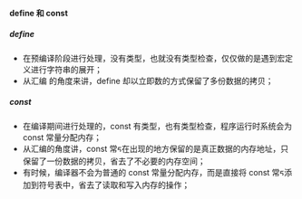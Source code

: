 #### define  和 const

##### define

- 在预编译阶段进⾏处理，没有类型，也就没有类型检查，仅仅做的是遇到宏定义进⾏字符串的展开；
- 从汇编 的⻆度来讲，define 却以⽴即数的⽅式保留了多份数据的拷⻉；



##### const

- 在编译期间进⾏处理的，const 有类型，也有类型检查，程序运⾏时系统会为 const 常量分配内存；
- 从汇编的⻆度讲，const 常ᰁ在出现的地⽅保留的是真正数据的内存地址，只保留了⼀份数据的拷⻉，省去了不必要的内存空间；
- 有时候，编译器不会为普通的 const 常量分配内存，⽽是直接将 const 常ᰁ添加到符号表中，省去了读取和写⼊内存的操作；

